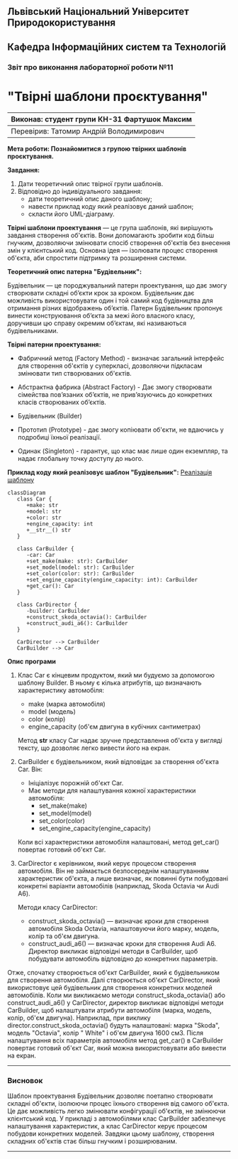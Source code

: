## Львівський Національний Університет Природокористування

## Кафедра Інформаційних систем та Технологій

### Звіт про виконання лабораторної роботи №11

# "Твірні шаблони проєктування"

| Виконав: студент групи КН-31 Фартушок Максим |
|----------------------------------------------|
| Перевірив: Татомир Андрій Володимирович      |

**Мета роботи: Познайомитися з групою твірних шаблонів проєктування.**

**Завдання:**

1. Дати теоретичний опис твірної групи шаблонів.
2. Відповідно до індивідуального завдання:
    - дати теоретичний опис даного шаблону;
    - навести приклад коду який
      реалізовує даний шаблон;
    - скласти його UML-діаграму.

**Твірні шаблони проектування** — це група шаблонів, які вирішують завдання створення об'єктів. Вони допомагають зробити
код
більш гнучким, дозволяючи змінювати спосіб створення об'єктів без внесення змін у клієнтський код. Основна ідея —
ізолювати процес створення об'єкта, аби спростити підтримку та розширення системи.

**Теоретичний опис патерна "Будівельник":**

Будівельник — це породжувальний патерн проектування, що дає змогу створювати складні об’єкти крок за кроком. Будівельник
дає можливість використовувати один і той самий код будівництва для отримання різних відображень об’єктів. Патерн
Будівельник пропонує винести конструювання об’єкта за межі його власного класу, доручивши цю справу окремим об’єктам,
які називаються будівельниками.

**Твірні патерни проектування:**

- Фабричний метод (Factory Method) - визначає загальний інтерфейс для створення об'єктів у суперкласі, дозволяючи
  підкласам змінювати тип створюваних об'єктів.

- Абстрактна фабрика (Abstract Factory) - Дає змогу створювати сімейства пов’язаних об’єктів, не прив’язуючись до
  конкретних класів створюваних об’єктів.

- Будівельник (Builder)

- Прототип (Prototype) - дає змогу копіювати об'єкти, не вдаючись у подробиці їхньої реалізації.

- Одинак (Singleton) - гарантує, що клас має лише один екземпляр, та надає глобальну точку доступу до нього.

**Приклад коду який реалізовує шаблон "Будівельник":**
[Реалізація шаблону](builder.py)

```mermaid
classDiagram
   class Car {
      +make: str
      +model: str
      +color: str
      +engine_capacity: int
      +__str__() str
   }

   class CarBuilder {
      -car: Car
      +set_make(make: str): CarBuilder
      +set_model(model: str): CarBuilder
      +set_color(color: str): CarBuilder
      +set_engine_capacity(engine_capacity: int): CarBuilder
      +get_car(): Car
   }

   class CarDirector {
      -builder: CarBuilder
      +construct_skoda_octavia(): CarBuilder
      +construct_audi_a6(): CarBuilder
   }

   CarDirector --> CarBuilder
   CarBuilder --> Car

```

**Опис програми**

1. Клас Car є кінцевим продуктом, який ми будуємо за допомогою шаблону Builder. В ньому є кілька атрибутів, що
   визначають характеристику автомобіля:
    - make (марка автомобіля)
    - model (модель)
    - color (колір)
    - engine_capacity (об'єм двигуна в кубічних сантиметрах)

   Метод __str__ класу Car надає зручне представлення об'єкта у вигляді тексту, що дозволяє легко вивести його на екран.


2. CarBuilder є будівельником, який відповідає за створення об'єкта Car. Він:
    - Ініціалізує порожній об'єкт Car.
    - Має методи для налаштування кожної характеристики автомобіля:
        - set_make(make)
        - set_model(model)
        - set_color(color)
        - set_engine_capacity(engine_capacity)

   Коли всі характеристики автомобіля налаштовані, метод get_car() повертає готовий об'єкт Car.


3. CarDirector є керівником, який керує процесом створення автомобіля. Він не займається безпосереднім налаштуванням
   характеристик об'єкта, а лише визначає, як повинні бути побудовані конкретні варіанти автомобілів (наприклад, Skoda
   Octavia чи Audi A6).

   Методи класу CarDirector:
    - construct_skoda_octavia() — визначає кроки для створення автомобіля Skoda Octavia, налаштовуючи його марку,
      модель,
      колір та об'єм двигуна.
    - construct_audi_a6() — визначає кроки для створення Audi A6.
      Директор викликає відповідні методи в CarBuilder, щоб побудувати автомобіль відповідно до конкретних параметрів.

Отже, спочатку створюється об'єкт CarBuilder, який є будівельником для створення автомобіля.
Далі створюється об'єкт CarDirector, який використовує цей будівельник для створення конкретних моделей автомобілів.
Коли ми викликаємо методи construct_skoda_octavia() або construct_audi_a6() у CarDirector, директор викликає відповідні
методи CarBuilder, щоб налаштувати атрибути автомобіля (марка, модель, колір, об'єм двигуна).
Наприклад, при виклику director.construct_skoda_octavia() будуть налаштовані: марка "Skoda", модель "Octavia", колір "
White" і об'єм двигуна 1600 см3. Після налаштування всіх параметрів автомобіля метод get_car() в CarBuilder повертає
готовий об'єкт Car, який можна використовувати або вивести на екран.

---

### Висновок

Шаблон проектування Будівельник дозволяє поетапно створювати складні об'єкти, ізолюючи процес їхнього створення від
самого об'єкта. Це дає можливість легко змінювати конфігурації об'єктів, не змінюючи клієнтський код. У прикладі з
автомобілями клас CarBuilder забезпечує налаштування характеристик, а клас CarDirector керує процесом побудови
конкретних моделей. Завдяки цьому шаблону, створення складних об'єктів стає більш
гнучким і розширюваним.

---
